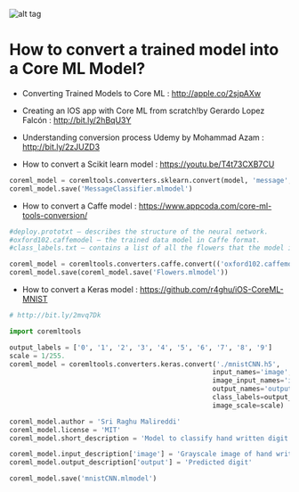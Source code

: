 
 ![alt tag](https://cdn-images-1.medium.com/max/1280/1*2ZnWDYFDhoM3QStBoghWeA.png)
 
 # How to convert a trained model into a Core ML Model? 
* Converting Trained Models to Core ML : http://apple.co/2sjpAXw
* Creating an IOS app with Core ML from scratch!by Gerardo Lopez Falcón : http://bit.ly/2hBqU3Y
* Understanding conversion process Udemy by Mohammad Azam : http://bit.ly/2zJUZD3


* How to convert a Scikit learn model : https://youtu.be/T4t73CXB7CU
```python
coreml_model = coremltools.converters.sklearn.convert(model, 'message', 'label')
coreml_model.save('MessageClassifier.mlmodel')

```

* How to convert a Caffe model : https://www.appcoda.com/core-ml-tools-conversion/
```python 
#deploy.prototxt – describes the structure of the neural network.
#oxford102.caffemodel – the trained data model in Caffe format.
#class_labels.txt – contains a list of all the flowers that the model is able to recognize.

coreml_model = coremltools.converters.caffe.convert(('oxford102.caffemodel','deploy.prototxt'), image_input_names='data', class_labels='class_labels.txt')
coreml_model.save(coreml_model.save('Flowers.mlmodel'))

```

* How to convert a Keras model : https://github.com/r4ghu/iOS-CoreML-MNIST

```python
# http://bit.ly/2mvq7Dk

import coremltools

output_labels = ['0', '1', '2', '3', '4', '5', '6', '7', '8', '9']
scale = 1/255.
coreml_model = coremltools.converters.keras.convert('./mnistCNN.h5',
                                                   input_names='image',
                                                   image_input_names='image',
                                                   output_names='output',
                                                   class_labels=output_labels,
                                                   image_scale=scale)

coreml_model.author = 'Sri Raghu Malireddi'
coreml_model.license = 'MIT'
coreml_model.short_description = 'Model to classify hand written digit'

coreml_model.input_description['image'] = 'Grayscale image of hand written digit'
coreml_model.output_description['output'] = 'Predicted digit'

coreml_model.save('mnistCNN.mlmodel')

```



 
 
